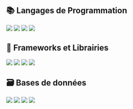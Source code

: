 ## 📚 Langages de Programmation 

[![](https://img.shields.io/badge/-Python-3776ab?style=flat-square&logo=python&logoColor=FFDD55)](https://www.python.org/)
[![](https://img.shields.io/badge/-JavaScript-F7DF1E?style=flat-square&logo=javascript&logoColor=black)](https://developer.mozilla.org/en-US/docs/Web/JavaScript)
[![](https://img.shields.io/badge/-PHP-777BB4?style=flat-square&logo=php&logoColor=white)](https://www.php.net/)
[![](https://img.shields.io/badge/-TypeScript-006FC5?style=flat-square&logo=typescript&logoColor=fff)](https://www.typescriptlang.org/)


## 🧰 Frameworks et Librairies
[![](https://img.shields.io/badge/-Django-103E2E?style=flat-square&logo=django&logoColor=white)](https://www.djangoproject.com/)
[![](https://img.shields.io/badge/-Next.js-000000?style=flat-square&logo=next.js&logoColor=fff)](https://nextjs.org/)
[![](https://img.shields.io/badge/-TailwindCSS-35B3EC?style=flat-square&logo=tailwindcss&logoColor=fff)](https://tailwindcss.com/)
[![](https://img.shields.io/badge/-React-181818?style=flat-square&logo=react&logoColor=00D7FE)](https://fr.react.dev/)

## 🗃️ Bases de données

[![](https://img.shields.io/badge/-MySQL-00618A?style=flat-square&logo=mysql&logoColor=fff)](https://www.mysql.com/fr/)
[![](https://img.shields.io/badge/-Postman-FD6C35?style=flat-square&logo=postman&logoColor=fff)](https://www.postman.com/)
[![](https://img.shields.io/badge/-Figma-1E1E1E?style=flat-square&logo=figma&logoColor=fff)](https://www.postman.com/)
[![](https://img.shields.io/badge/-Git-F05033?style=flat-square&logo=git&logoColor=fff)](https://git-scm.com/)
